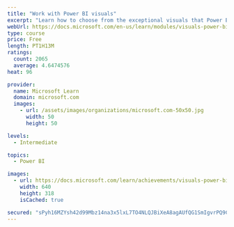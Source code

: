 ```yaml
---
title: "Work with Power BI visuals"
excerpt: "Learn how to choose from the exceptional visuals that Power BI makes available to you. Formatting visuals will direct the user’s attention to exactly where you want it, while helping to make the visual easier to read and interpret. You will also learn about how to use key performance indicators (KPIs)."
webUrl: https://docs.microsoft.com/en-us/learn/modules/visuals-power-bi/
type: course
price: Free
length: PT1H13M
ratings:
  count: 2065
  average: 4.6474576
heat: 96

provider:
  name: Microsoft Learn
  domain: microsoft.com
  images:
    - url: /assets/images/organizations/microsoft.com-50x50.jpg
      width: 50
      height: 50

levels:
  - Intermediate

topics:
  - Power BI

images:
  - url: https://docs.microsoft.com/learn/achievements/visuals-power-bi-social.png
    width: 640
    height: 318
    isCached: true

secured: "sPyh16MZYsh42d99Mbz14na3x5lxL7TO4NLQJBiXeA8agAUfQG1SmIgvrPQ9CFNGIcZ6v025m+YrQniRofEO+yNbftz2T/Tgt6TIs5vJIYfhZXh+OAaXs/50bxPkYp4er8LuaTmNCEzSn6FqAw19hfJiueacZu6p92vD47j49w9RViGpBPpFyi3iuSduuo+WXdiH8TcEmh/zDLZWSEO9wGfyiePstZe+R60vDPAp4L14ZkKOTJpC2BDLZc9TIyPp5DN0SJciwE7R+l/ZDebzbGfjXXDH9wYtAnrN4NPZ6wnLGIX+BxTnxawikSMohJ5FngETUCVTAdhVHMpMD9K4ElaMdEFRduRp8zd8GukFHerwUXn/Oj/pmKmfhIf0VPu1QBB8Y29NqB27DFoVXOd/Dr7a+5ZPr/JtFhfJn7NVVxk=;9hrc8N9jqHt5zvrLR7+GFA=="
---
```


